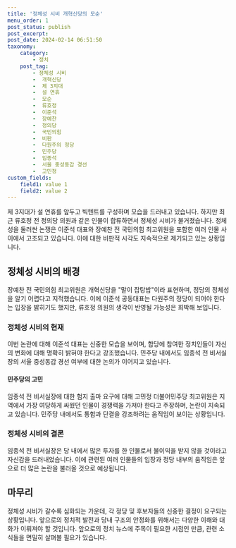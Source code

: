 ```yaml
---
title: '정체성 시비 개혁신당의 모순'
menu_order: 1
post_status: publish
post_excerpt: 
post_date: 2024-02-14 06:51:50
taxonomy:
    category:
        - 정치
    post_tag:
        - 정체성 시비
        -  개혁신당
        -  제 3지대
        -  설 연휴
        -  모순
        -  류호정
        -  이준석
        -  장예찬
        -  정의당
        -  국민의힘
        -  비판
        -  다원주의 정당
        -  민주당
        -  임종석
        -  서울 중성동갑 경선
        -  고민정
custom_fields:
    field1: value 1
    field2: value 2
---
```


제 3지대가 설 연휴를 앞두고 빅텐트를 구성하며 모습을 드러내고 있습니다. 하지만 최근 류호정 전 정의당 의원과 같은 인물이 합류하면서 정체성 시비가 불거졌습니다. 정체성을 둘러싼 논쟁은 이준석 대표와 장예찬 전 국민의힘 최고위원을 포함한 여러 인물 사이에서 고조되고 있습니다. 이에 대한 비판적 시각도 지속적으로 제기되고 있는 상황입니다.
## 정체성 시비의 배경
장예찬 전 국민의힘 최고위원은 개혁신당을 "말이 잡탕밥"이라 표현하며, 정당의 정체성을 알기 어렵다고 지적했습니다. 이에 이준석 공동대표는 다원주의 정당이 되어야 한다는 입장을 밝히기도 했지만, 류호정 의원의 생각이 반영될 가능성은 희박해 보입니다.
### 정체성 시비의 현재
이번 논란에 대해 이준석 대표는 신중한 모습을 보이며, 합당에 참여한 정치인들이 자신의 변화에 대해 명확히 밝혀야 한다고 강조했습니다. 민주당 내에서도 임종석 전 비서실장의 서울 중성동갑 경선 여부에 대한 논의가 이어지고 있습니다.
#### 민주당의 고민
임종석 전 비서실장에 대한 험지 출마 요구에 대해 고민정 더불어민주당 최고위원은 지역에서 가장 여당하게 싸웠던 인물이 경쟁력을 가져야 한다고 주장하며, 논란이 지속되고 있습니다. 민주당 내에서도 통합과 단결을 강조하려는 움직임이 보이는 상황입니다.
### 정체성 시비의 결론
임종석 전 비서실장은 당 내에서 많은 투자를 한 인물로서 불이익을 받지 않을 것이라고 자신감을 드러내었습니다. 이에 관련된 여러 인물들의 입장과 정당 내부의 움직임은 앞으로 더 많은 논란을 불러올 것으로 예상됩니다.
## 마무리
정체성 시비가 갈수록 심화되는 가운데, 각 정당 및 후보자들의 신중한 결정이 요구되는 상황입니다. 앞으로의 정치적 발전과 당내 구조의 안정화를 위해서는 다양한 이해와 대화가 이뤄져야 할 것입니다. 앞으로의 정치 뉴스에 주목이 필요한 시점인 만큼, 관련 소식들을 면밀히 살펴볼 필요가 있습니다.
